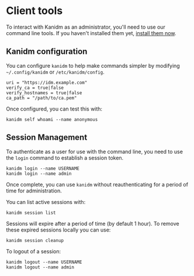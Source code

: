 # Client tools

To interact with Kanidm as an administrator, you'll need to use our command line tools. If you haven't installed them yet, [install them now](installing_client_tools.mdc).

## Kanidm configuration

You can configure `kanidm` to help make commands simpler by modifying `~/.config/kanidm` or `/etc/kanidm/config`.

    uri = "https://idm.example.com"
    verify_ca = true|false
    verify_hostnames = true|false
    ca_path = "/path/to/ca.pem"

Once configured, you can test this with:

    kanidm self whoami --name anonymous

## Session Management

To authenticate as a user for use with the command line, you need to use the `login` command
to establish a session token.

    kanidm login --name USERNAME
    kanidm login --name admin

Once complete, you can use `kanidm` without reauthenticating for a period of time for administration.

You can list active sessions with:

    kanidm session list

Sessions will expire after a period of time (by default 1 hour). To remove these expired sessions
locally you can use:

    kanidm session cleanup

To logout of a session:

    kanidm logout --name USERNAME
    kanidm logout --name admin

